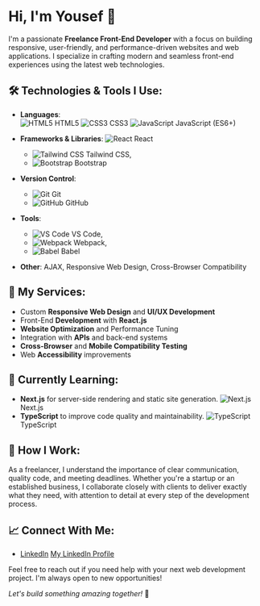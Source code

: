 # Hi, I'm Yousef  👋

I'm a passionate **Freelance Front-End Developer** with a focus on building responsive, user-friendly, and performance-driven websites and web applications. I specialize in crafting modern and seamless front-end experiences using the latest web technologies.

## 🛠️ Technologies & Tools I Use:
- **Languages**:  
  ![HTML5](https://img.shields.io/badge/-HTML5-E34F26?style=for-the-badge&logo=html5&logoColor=ffffff) HTML5
  ![CSS3](https://img.shields.io/badge/-CSS3-1572B6?style=for-the-badge&logo=css3&logoColor=ffffff) CSS3
  ![JavaScript](https://img.shields.io/badge/-JavaScript-F7DF1E?style=for-the-badge&logo=javascript&logoColor=ffffff) JavaScript (ES6+)

- **Frameworks & Libraries**: 
  ![React](https://img.shields.io/badge/-React-61DAFB?style=for-the-badge&logo=react&logoColor=ffffff) React
   - ![Tailwind CSS](https://img.shields.io/badge/-Tailwind%20CSS-38B2AC?style=flat-square&logo=tailwind-css&logoColor=ffffff) Tailwind CSS,
   - ![Bootstrap](https://img.shields.io/badge/-Bootstrap-563D7C?style=flat-square&logo=bootstrap&logoColor=ffffff) Bootstrap
- **Version Control**: 
   - ![Git](https://img.shields.io/badge/-Git-F05032?style=flat-square&logo=git&logoColor=ffffff) Git
   - ![GitHub](https://img.shields.io/badge/-GitHub-181717?style=flat-square&logo=github&logoColor=ffffff) GitHub
- **Tools**: 
  - ![VS Code](https://img.shields.io/badge/-VS%20Code-007ACC?style=flat-square&logo=visual-studio-code&logoColor=ffffff) VS Code,
  - ![Webpack](https://img.shields.io/badge/-Webpack-8DD6F9?style=flat-square&logo=webpack&logoColor=ffffff) Webpack,
  - ![Babel](https://img.shields.io/badge/-Babel-F9DC3E?style=flat-square&logo=babel&logoColor=ffffff) Babel

- **Other**: AJAX, Responsive Web Design, Cross-Browser Compatibility

## 💼 My Services:
- Custom **Responsive Web Design** and **UI/UX Development**
- Front-End **Development** with **React.js**
- **Website Optimization** and Performance Tuning
- Integration with **APIs** and back-end systems
- **Cross-Browser** and **Mobile Compatibility Testing**
- Web **Accessibility** improvements

## 🚀 Currently Learning:
- **Next.js** for server-side rendering and static site generation.
  ![Next.js](https://img.shields.io/badge/-Next.js-000000?style=for-the-badge&logo=nextdotjs&logoColor=ffffff) Next.js
- **TypeScript** to improve code quality and maintainability.
  ![TypeScript](https://img.shields.io/badge/-TypeScript-3178C6?style=for-the-badge&logo=typescript&logoColor=ffffff) TypeScript


## 🔧 How I Work:
As a freelancer, I understand the importance of clear communication, quality code, and meeting deadlines. Whether you're a startup or an established business, I collaborate closely with clients to deliver exactly what they need, with attention to detail at every step of the development process.

## 📈 Connect With Me:
- [LinkedIn](https://www.linkedin.com/in/your-linkedin)
[My LinkedIn Profile](https://www.linkedin.com/in/yousef-shaban74/)

Feel free to reach out if you need help with your next web development project. I'm always open to new opportunities!
  

*Let's build something amazing together!* 🚀
